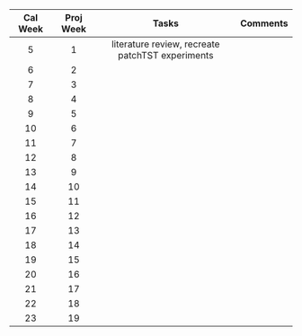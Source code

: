 | Cal Week | Proj Week | Tasks | Comments |
|:--------:|:---------:|:-----:|:--------:|
| 5        | 1         |literature review, recreate patchTST experiments |          |
| 6        | 2         |       |          |
| 7        | 3         |       |          |
| 8        | 4         |       |          |
| 9        | 5         |       |          |
| 10       | 6         |       |          |
| 11       | 7         |       |          |
| 12       | 8         |       |          |
| 13       | 9         |       |          |
| 14       | 10        |       |          |
| 15       | 11        |       |          |
| 16       | 12        |       |          |
| 17       | 13        |       |          |
| 18       | 14        |       |          |
| 19       | 15        |       |          |
| 20       | 16        |       |          |
| 21       | 17        |       |          |
| 22       | 18        |       |          |
| 23       | 19        |       |          |
